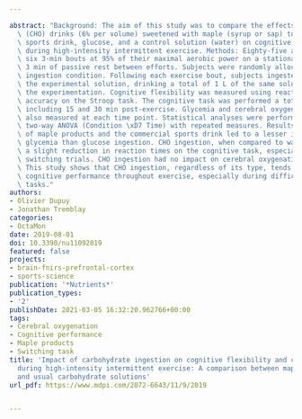 ---
abstract: "Background: The aim of this study was to compare the effects of carbohydrate\
  \ (CHO) drinks (6% per volume) sweetened with maple (syrup or sap) to a commercial\
  \ sports drink, glucose, and a control solution (water) on cognitive flexibility\
  \ during high-intensity intermittent exercise. Methods: Eighty-five active men completed\
  \ six 3-min bouts at 95% of their maximal aerobic power on a stationary bike, with\
  \ 3 min of passive rest between efforts. Subjects were randomly allocated to an\
  \ ingestion condition. Following each exercise bout, subjects ingested 166 mL of\
  \ the experimental solution, drinking a total of 1 L of the same solution throughout\
  \ the experimentation. Cognitive flexibility was measured using reaction time and\
  \ accuracy on the Stroop task. The cognitive task was performed a total of 10 times,\
  \ including 15 and 30 min post-exercise. Glycemia and cerebral oxygenation were\
  \ also measured at each time point. Statistical analyses were performed using a\
  \ two-way ANOVA (Condition \xD7 Time) with repeated measures. Results: The ingestion\
  \ of maple products and the commercial sports drink led to a lesser increase in\
  \ glycemia than glucose ingestion. CHO ingestion, when compared to water, induced\
  \ a slight reduction in reaction times on the cognitive task, especially in the\
  \ switching trials. CHO ingestion had no impact on cerebral oxygenation. Conclusions:\
  \ This study shows that CHO ingestion, regardless of its type, tends to improve\
  \ cognitive performance throughout exercise, especially during difficult cognitive\
  \ tasks."
authors:
- Olivier Dupuy
- Jonathan Tremblay
categories:
- OctaMon
date: 2019-08-01
doi: 10.3390/nu11092019
featured: false
projects:
- brain-fnirs-prefrontal-cortex
- sports-science
publication: '*Nutrients*'
publication_types:
- '2'
publishDate: 2021-03-05 16:32:20.962766+00:00
tags:
- Cerebral oxygenation
- Cognitive performance
- Maple products
- Switching task
title: 'Impact of carbohydrate ingestion on cognitive flexibility and cerebral oxygenation
  during high-intensity intermittent exercise: A comparison between maple products
  and usual carbohydrate solutions'
url_pdf: https://www.mdpi.com/2072-6643/11/9/2019

---
